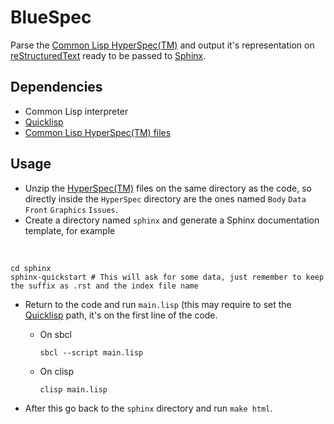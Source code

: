 BlueSpec
========

Parse the [Common Lisp HyperSpec(TM)](http://www.lispworks.com/documentation/HyperSpec/Front/index.htm)
and output it's representation on [reStructuredText](http://docutils.sourceforge.net/rst.html) ready to
be passed to [Sphinx](http://sphinx-doc.org/).

Dependencies
------------

* Common Lisp interpreter
* [Quicklisp](http://www.quicklisp.org/)
* [Common Lisp HyperSpec(TM) files](http://www.lispworks.com/documentation/common-lisp.html)

Usage
-----

* Unzip the [HyperSpec(TM)](http://www.lispworks.com/documentation/common-lisp.html) files
on the same directory as the code, so directly inside the `HyperSpec` directory
are the ones named `Body` `Data` `Front` `Graphics` `Issues`.
* Create a directory named `sphinx` and generate a Sphinx documentation template,
for example

&nbsp;

    cd sphinx
    sphinx-quickstart # This will ask for some data, just remember to keep the suffix as .rst and the index file name

* Return to the code and run `main.lisp` (this may require to set the
[Quicklisp](http://www.quicklisp.org/) path, it's on the first line of the code.

  - On sbcl

    `sbcl --script main.lisp`


  - On clisp

    `clisp main.lisp`


* After this go back to the `sphinx` directory and run `make html`.
